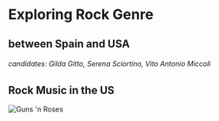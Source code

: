 # Exploring Rock Genre
##   between Spain and USA
###### candidates: Gilda Gitto, Serena Sciortino, Vito Antonio Miccoli



## Rock Music in the US
![Guns 'n Roses](https://www.virginradio.it/resizer/600/315/true/guns-1589458517573.png--guns_n__roses__la_vera_storia_di_come_nacque_la_band__le_origini_dell_incontro_tra_axl_rose_e_slash.png?1589458517812)
